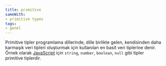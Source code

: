 ```yaml
---
title: primitive
sameWith:
- primitive types
tags:
- genel
---
```


Primitive tipler programlama dillerinde, dille birlikte gelen, kendisinden daha karmaşık veri tipleri oluşturmak için kullanılan en basit veri tiplerine denir. Örnek olarak [JavaScript](/javascript) için `string`, `number`, `boolean`, `null` gibi tipler primitive tiplerdir.
